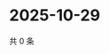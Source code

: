 # 2025-10-29

共 0 条

<!-- BEGIN ZHIHUVIDEO -->
<!-- 最后更新时间 Wed Oct 29 2025 21:27:35 GMT+0800 (China Standard Time) -->

<!-- END ZHIHUVIDEO -->
